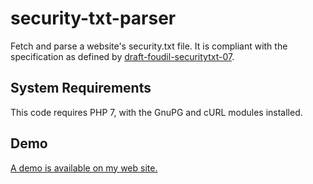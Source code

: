 # security-txt-parser
Fetch and parse a website's security.txt file.  It is compliant with the specification as defined by [draft-foudil-securitytxt-07](https://tools.ietf.org/html/draft-foudil-securitytxt-07).

## System Requirements
This code requires PHP 7, with the GnuPG and cURL modules installed.

## Demo
[A demo is available on my web site.](https://colincogle.name/made/security-txt-parser/)
